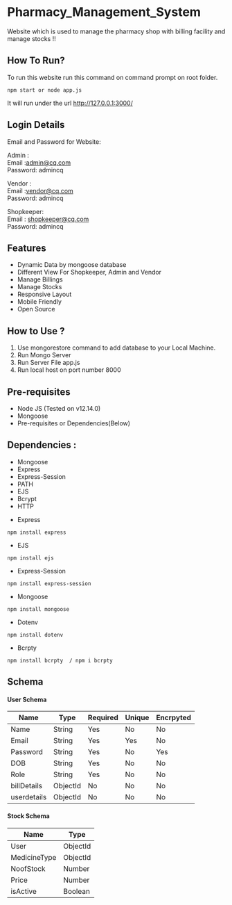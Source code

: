 # Pharmacy_Management_System

Website which is used to manage the pharmacy shop with billing facility and manage stocks !!

## How To Run?

To run this website run this command on command prompt on root folder.

```
npm start or node app.js
```

It will run under the url http://127.0.0.1:3000/


## Login Details

Email and Password for Website:<br>

Admin :<br>
Email :admin@cq.com<br>
Password: admincq<br>

Vendor :<br>
Email :vendor@cq.com<br>
Password: admincq<br>

Shopkeeper:<br>
Email : shopkeeper@cq.com<br>
Password: admincq<br>

## Features

- Dynamic Data by mongoose database
- Different View For Shopkeeper, Admin and Vendor
- Manage Billings
- Manage Stocks
- Responsive Layout
- Mobile Friendly
- Open Source

## How to Use ?
<ol type="number">
<li> Use mongorestore command to add database to your Local Machine.</li>
<li>Run Mongo Server</li>
<li>Run Server File app.js</li>
<li>Run local host on port number 8000</li>
</ol>

## Pre-requisites

- Node JS (Tested on v12.14.0)
- Mongoose
- Pre-requisites or Dependencies(Below)

## Dependencies :

<ul>
  <li>Mongoose</li>
  <li>Express</li>
  <li>Express-Session</li>
  <li>PATH</li>
  <li>EJS</li>
  <li>Bcrypt</li>
  <li>HTTP</li>
</ul>

- Express

```
npm install express
```

- EJS

```
npm install ejs
```

- Express-Session

```
npm install express-session
```

- Mongoose

```
npm install mongoose
```

- Dotenv

```
npm install dotenv
```

- Bcrpty

```
npm install bcrpty  / npm i bcrpty
```


## Schema

<h4><b>User Schema</b></h4>

| Name         | Type     | Required | Unique | Encrpyted |
| ------------ | -------- | -------- | ------ | --------- |
| Name         | String   | Yes      | No     | No        |
| Email        | String   | Yes      | Yes    | No        |
| Password     | String   | Yes      | No     | Yes       |
| DOB          | String   | Yes      | No     | No        |
| Role         | String   | Yes      | No     | No        |
| billDetails  | ObjectId | No       | No     | No        |
| userdetails  | ObjectId | No       | No     | No        |

<h4><b>Stock Schema</b></h4>

| Name          | Type   |
| ------------- | ------ |
| User          | ObjectId |
| MedicineType  | ObjectId |
| NoofStock     | Number |
| Price         | Number  |
| isActive      | Boolean |
